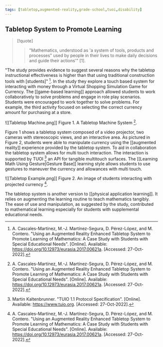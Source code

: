 ```yaml
---
tags: [tabletop,augmented-reality,grade-school,tuoi,disability]
---
```


## Tabletop System to Promote Learning

> [!quote] 
> > "Mathematics, understood as 'a system of tools, products and processes" used by people in their lives to make daily decisions and guide their actions'" [1].

"The study provides evidence to suggest several reasons why the tabletop instructional effectiveness is higher than that using traditional construction tools with \[students\]" [^2]. In the study they explore a touch based system for interacting with money through a Virtual Shopping Simulation Game for Currency. The [[game-based learning]] approach allowed students to work collaboratively to solve problems and engage in role play scenarios. Students were encouraged to work together to solve problems. For example, the third activity focused on selecting the correct currency amount for purchasing at a store.

![[Tabletop Machine.png]]
Figure 1. A Tabletop Machine System [^2].

Figure 1 shows a tabletop system composed of a video projector, two cameras with stereoscopic views, and an interactive area. As pictured in Figure 2, students were able to manipulate currency using the [[augmented reality]] experience provided by the tabletop system. To aid in collaboration the tabletop system allows for multi touch interaction. The interaction is supported by TUOI [^3] an API for tangible multitouch surfaces. The [[Learning Math Using Gesture|Gesture Base]] learning style allows students to use gestures to maneuver the currency and allowances with multi touch.

![[Tabletop Example.png]]
Figure 2. An image of students interacting with projected currency [^2].

The tabletop system is another version to [[physical application learning]]. It relies on augmenting the learning routine to teach mathematics tangibly. The ease of use and manipulation, as suggested by the study, contributed to mathematical learning especially for students with supplemental educational needs.

[^1]: M. Niss. 1995. "Las matemáticas en la sociedad. UNO Revista de didáctica de las matemáticas", 2(6), 45-57.
[^2]: A. Cascales-Martínez, M.-J. Martínez-Segura, D. Pérez-López, and M. Contero. "Using an Augmented Reality Enhanced Tabletop System to Promote Learning of Mathematics: A Case Study with Students with Special Educational Needs". \[Online\]. Available: https://doi.org/10.12973/eurasia.2017.00621a. \[Accessed: 27-Oct-2022\].
[^3]: Martin Kaltenbrunner. "TUIO 1.1 Protocol Specification". \[Online\]. Available: https://www.tuio.org. \[Accessed: 27-Oct-2022\].